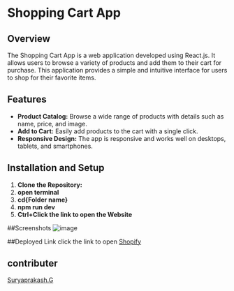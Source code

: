 # Shopping Cart App

## Overview

The Shopping Cart App is a web application developed using React.js. It allows users to browse a variety of products and add them to their cart for purchase. This application provides a simple and intuitive interface for users to shop for their favorite items.

## Features

- **Product Catalog:** Browse a wide range of products with details such as name, price, and image.
- **Add to Cart:** Easily add products to the cart with a single click.
- **Responsive Design:** The app is responsive and works well on desktops, tablets, and smartphones.

## Installation and Setup

1. **Clone the Repository:**
2. **open terminal**
3. **cd{Folder name}**
4. **npm run dev**
5. **Ctrl+Click the link to open the Website**


##Screenshots
![image](https://github.com/Suryaprakash-G26/Shopify/assets/141228691/78f807a8-21f6-40cf-8c00-01e225bff4d2)


##Deployed Link 
click the link to open
[Shopify](https://precious-unicorn-e8c5da.netlify.app/)


## contributer
[Suryaprakash.G](https://www.instagram.com/challenge/action/AXH5hGDccxDjvz_2KAMHxHx_hY2tYgDy6QpOU3LAKAnb-r_7uD1tmRWzKoSXMBFKxKxUtA/AfwpGqrPVyblbpnBqTQv69tjFjvv5Q1jK2xcUIETOVgPZAtIeXDQvY152t_u52CNKtg2IWLCehu3AA/ffc_Iyp2hckhDPNwReztwz5PbkViYAek61ubq6wNnUOdXeNRvAY7FTp1p0HKWfZHXaZs/)
